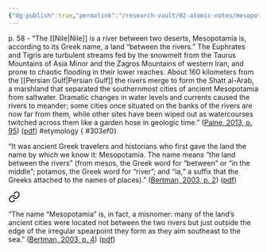 ```yaml
---
{"dg-publish":true,"permalink":"/research-vault/02-atomic-notes/mesopotamia-means-land-between-the-rivers/"}
---
```


p. 58 - “The [[Nile\|Nile]] is a river between two deserts, Mesopotamia is, according to its Greek name, a land “between the rivers.” The Euphrates and Tigris are turbulent streams fed by the snowmelt from the Taurus Mountains of Asia Minor and the Zagros Mountains of western Iran, and prone to chaotic flooding in their lower reaches. About 160 kilometers from the [[Persian Gulf\|Persian Gulf]] the rivers merge to form the Shatt al-Arab, a marshland that separated the southernmost cities of ancient Mesopotamia from saltwater. Dramatic changes in water levels and currents caused the rivers to meander; some cities once situated on the banks of the rivers are now far from them, while other sites have been wiped out as watercourses twitched across them like a garden hose in geologic time.” ([Paine, 2013, p. 95](zotero://select/library/items/4KTLUL4E)) ([pdf](zotero://open-pdf/library/items/W3B78V8R?page=95&annotation=PUDEISF6)) #etymology
{ #303ef0}


“It was ancient Greek travelers and historians who first gave the land the name by which we know it: Mesopotamia. The name means “the land between the rivers” (from mesos, the Greek word for “between” or “in the middle”; potamos, the Greek word for “river”; and “ia,“ a suffix that the Greeks attached to the names of places).” ([Bertman, 2003, p. 2](zotero://select/library/items/YPMHZBXL)) ([pdf](zotero://open-pdf/library/items/X3CHJ4P3?page=15&annotation=4XRC6ZJN))


<div class="transclusion internal-embed is-loaded"><a class="markdown-embed-link" href="/research-vault/02-atomic-notes/mesopotamia-s-name-is-somewhat-misleading-since-many-major-cities-were-located-outside-the-two-rivers/" aria-label="Open link"><svg xmlns="http://www.w3.org/2000/svg" width="24" height="24" viewBox="0 0 24 24" fill="none" stroke="currentColor" stroke-width="2" stroke-linecap="round" stroke-linejoin="round" class="svg-icon lucide-link"><path d="M10 13a5 5 0 0 0 7.54.54l3-3a5 5 0 0 0-7.07-7.07l-1.72 1.71"></path><path d="M14 11a5 5 0 0 0-7.54-.54l-3 3a5 5 0 0 0 7.07 7.07l1.71-1.71"></path></svg></a><div class="markdown-embed">




“The name “Mesopotamia” is, in fact, a misnomer: many of the land’s ancient cities were located not between the two rivers but just outside the edge of the irregular spearpoint they form as they aim southeast to the sea.” ([Bertman, 2003, p. 4](zotero://select/library/items/YPMHZBXL)) ([pdf](zotero://open-pdf/library/items/X3CHJ4P3?page=17&annotation=CWYZYRF5))

</div></div>

